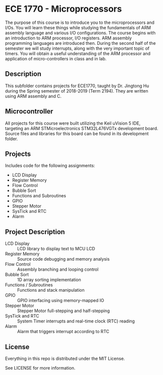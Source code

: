 # ECE 1770 - Microprocessors

The purpose of this course is to introduce you to the microprocessors and I/Os. You will learn these things while studying the fundamentals of ARM assembly language and various I/O configurations. The course begins with an introduction to ARM processor, I/O registers. ARM assembly programming languages are introduced then. During the second half of the semester we will study interrupts, along with the very important topic of timers. You will obtain a useful understanding of the ARM processor and application of micro-controllers in class and in lab.

## Description

This subfolder contains projects for ECE1770, taught by Dr. Jingtong Hu during the Spring semester of 2018-2019 (Term 2194). They are written using ARM assembly and C.

## Microcontroller

All projects for this course were built utilizing the Keil uVision 5 IDE, targeting an ARM STMicroelectronics STM32L476VGTx development board. Source files and libraries for this board can be found in its development folder.


## Projects

Includes code for the following assignments:
  - LCD Display
  - Register Memory
  - Flow Control
  - Bubble Sort
  - Functions and Subroutines
  - GPIO
  - Stepper Motor
  - SysTick and RTC
  - Alarm

## Project Description

<dl>
  <dt>LCD Display</dt>
  <dd>LCD library to display text to MCU LCD</dd>
  <dt>Register Memory</dt>
  <dd>Source code debugging and memory analysis</dd>
  <dt>Flow Control</dt>
  <dd>Assembly branching and looping control</dd>
  <dt>Bubble Sort</dt>
  <dd>1D array sorting implementation</dd>
  <dt>Functions / Subroutines</dt>
  <dd>Functions and stack manipulation</dd>
  <dt>GPIO</dt>
  <dd>GPIO interfacing using memory-mapped IO</dd>
  <dt>Stepper Motor</dt>
  <dd>Stepper Motor full-stepping and half-stepping</dd>
  <dt>SysTick and RTC</dt>
  <dd>System Timer interrupts and real-time clock (RTC) reading</dd>
  <dt>Alarm</dt>
  <dd>Alarm that triggers interrupt according to RTC</dd>
</dl>

## License

Everything in this repo is distributed under the MIT License.

See LICENSE for more information.
